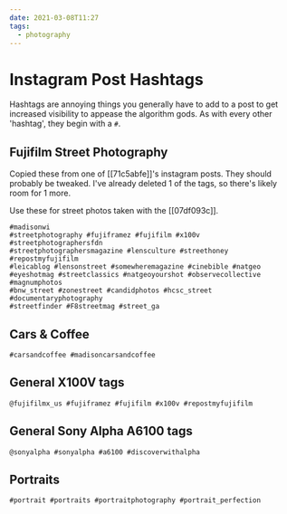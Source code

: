 ```yaml
---
date: 2021-03-08T11:27
tags:
  - photography
---
```


# Instagram Post Hashtags

Hashtags are annoying things you generally have to add to a post to get
increased visibility to appease the algorithm gods. As with every other
'hashtag', they begin with a `#`.

## Fujifilm Street Photography

Copied these from one of [[71c5abfe]]'s instagram posts. They should probably
be tweaked. I've already deleted 1 of the tags, so there's likely room for 1
more.

Use these for street photos taken with the [[07df093c]].

```
#madisonwi 
#streetphotography #fujiframez #fujifilm #x100v #streetphotographersfdn
#streetphotographersmagazine #lensculture #streethoney #repostmyfujifilm
#leicablog #lensonstreet #somewheremagazine #cinebible #natgeo
#eyeshotmag #streetclassics #natgeoyourshot #observecollective #magnumphotos
#bnw_street #zonestreet #candidphotos #hcsc_street #documentaryphotography
#streetfinder #F8streetmag #street_ga
```

## Cars & Coffee

```
#carsandcoffee #madisoncarsandcoffee 
```

## General X100V tags

```
@fujifilmx_us #fujiframez #fujifilm #x100v #repostmyfujifilm
```

## General Sony Alpha A6100 tags

```
@sonyalpha #sonyalpha #a6100 #discoverwithalpha
```

## Portraits

```
#portrait #portraits #portraitphotography #portrait_perfection
```
